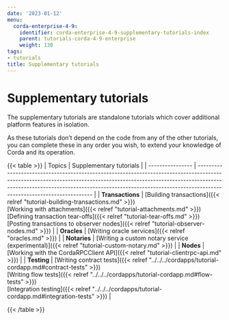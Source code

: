 ```yaml
---
date: '2023-01-12'
menu:
  corda-enterprise-4-9:
    identifier: corda-enterprise-4-9-supplementary-tutorials-index
    parent: tutorials-corda-4-9-enterprise
    weight: 130
tags:
- tutorials
title: Supplementary tutorials
---
```



#  Supplementary tutorials

The supplementary tutorials are standalone tutorials which cover additional platform features in isolation.

As these tutorials don’t depend on the code from any of the other tutorials, you can complete these in any order you wish, to extend your knowledge of Corda and its operation.

{{< table >}}
| Topics           | Supplementary tutorials                                                                                                                                                                                                                                                            |
| ---------------- | ---------------------------------------------------------------------------------------------------------------------------------------------------------------------------------------------------------------------------------------------------------------------------------- |
| **Transactions** | [Building transactions]({{< relref "tutorial-building-transactions.md" >}})<br/>[Working with attachments]({{< relref "tutorial-attachments.md" >}}) <br/> [Defining transaction tear-offs]({{< relref "tutorial-tear-offs.md" >}}) <br/> [Posting transactions to observer nodes]({{< relref "tutorial-observer-nodes.md" >}}) |
| **Oracles**      | [Writing oracle services]({{< relref "oracles.md" >}})                                                                                                                                                                                                                                            |
| **Notaries**     | [Writing a custom notary service (experimental)]({{< relref "tutorial-custom-notary.md" >}})                                                                                                                                                                                                       |
| **Nodes**        | [Working with the CordaRPCClient API]({{< relref "tutorial-clientrpc-api.md" >}})                                                                                                                                                                                                                 |
| **Testing**      | [Writing contract tests]({{< relref "../../../cordapps/tutorial-cordapp.md#contract-tests" >}}) <br/> [Writing flow tests]({{< relref "../../../cordapps/tutorial-cordapp.md#flow-tests" >}}) <br/> [Integration testing]({{< relref "../../../cordapps/tutorial-cordapp.md#integration-tests" >}}) |                                                                                                      

{{< /table >}}

